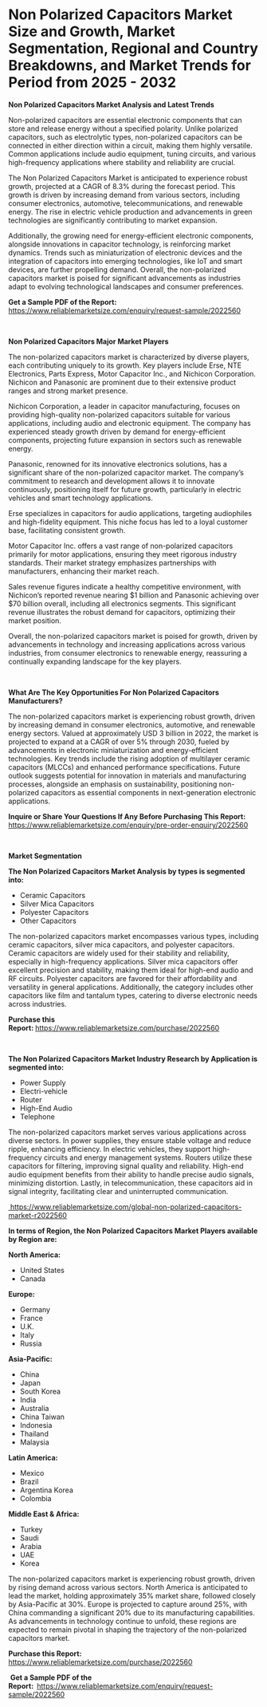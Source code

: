 <p><h1>Non Polarized Capacitors Market Size and Growth, Market Segmentation, Regional and Country Breakdowns, and Market Trends for Period from 2025 -  2032</h1></p><p><strong>Non Polarized Capacitors Market Analysis and Latest Trends</strong></p>
<p><p>Non-polarized capacitors are essential electronic components that can store and release energy without a specified polarity. Unlike polarized capacitors, such as electrolytic types, non-polarized capacitors can be connected in either direction within a circuit, making them highly versatile. Common applications include audio equipment, tuning circuits, and various high-frequency applications where stability and reliability are crucial.</p><p>The Non Polarized Capacitors Market is anticipated to experience robust growth, projected at a CAGR of 8.3% during the forecast period. This growth is driven by increasing demand from various sectors, including consumer electronics, automotive, telecommunications, and renewable energy. The rise in electric vehicle production and advancements in green technologies are significantly contributing to market expansion.</p><p>Additionally, the growing need for energy-efficient electronic components, alongside innovations in capacitor technology, is reinforcing market dynamics. Trends such as miniaturization of electronic devices and the integration of capacitors into emerging technologies, like IoT and smart devices, are further propelling demand. Overall, the non-polarized capacitors market is poised for significant advancements as industries adapt to evolving technological landscapes and consumer preferences.</p></p>
<p><strong>Get a Sample PDF of the Report:&nbsp;</strong> <a href="https://www.reliablemarketsize.com/enquiry/request-sample/2022560?utm_campaign=3551&utm_medium=2&utm_source=Github&utm_content=ia&utm_term=17042025&utm_id=non-polarized-capacitors">https://www.reliablemarketsize.com/enquiry/request-sample/2022560</a></p>
<p>&nbsp;</p>
<p><strong>Non Polarized Capacitors Major Market Players</strong></p>
<p><p>The non-polarized capacitors market is characterized by diverse players, each contributing uniquely to its growth. Key players include Erse, NTE Electronics, Parts Express, Motor Capacitor Inc., and Nichicon Corporation. Nichicon and Panasonic are prominent due to their extensive product ranges and strong market presence.</p><p>Nichicon Corporation, a leader in capacitor manufacturing, focuses on providing high-quality non-polarized capacitors suitable for various applications, including audio and electronic equipment. The company has experienced steady growth driven by demand for energy-efficient components, projecting future expansion in sectors such as renewable energy.</p><p>Panasonic, renowned for its innovative electronics solutions, has a significant share of the non-polarized capacitor market. The company’s commitment to research and development allows it to innovate continuously, positioning itself for future growth, particularly in electric vehicles and smart technology applications.</p><p>Erse specializes in capacitors for audio applications, targeting audiophiles and high-fidelity equipment. This niche focus has led to a loyal customer base, facilitating consistent growth.</p><p>Motor Capacitor Inc. offers a vast range of non-polarized capacitors primarily for motor applications, ensuring they meet rigorous industry standards. Their market strategy emphasizes partnerships with manufacturers, enhancing their market reach.</p><p>Sales revenue figures indicate a healthy competitive environment, with Nichicon’s reported revenue nearing $1 billion and Panasonic achieving over $70 billion overall, including all electronics segments. This significant revenue illustrates the robust demand for capacitors, optimizing their market position.</p><p>Overall, the non-polarized capacitors market is poised for growth, driven by advancements in technology and increasing applications across various industries, from consumer electronics to renewable energy, reassuring a continually expanding landscape for the key players.</p></p>
<p>&nbsp;</p>
<p><strong>What Are The Key Opportunities For Non Polarized Capacitors Manufacturers?</strong></p>
<p><p>The non-polarized capacitors market is experiencing robust growth, driven by increasing demand in consumer electronics, automotive, and renewable energy sectors. Valued at approximately USD 3 billion in 2022, the market is projected to expand at a CAGR of over 5% through 2030, fueled by advancements in electronic miniaturization and energy-efficient technologies. Key trends include the rising adoption of multilayer ceramic capacitors (MLCCs) and enhanced performance specifications. Future outlook suggests potential for innovation in materials and manufacturing processes, alongside an emphasis on sustainability, positioning non-polarized capacitors as essential components in next-generation electronic applications.</p></p>
<p><strong>Inquire or Share Your Questions If Any Before Purchasing This Report:</strong> <a href="https://www.reliablemarketsize.com/enquiry/pre-order-enquiry/2022560?utm_campaign=3551&utm_medium=2&utm_source=Github&utm_content=ia&utm_term=17042025&utm_id=non-polarized-capacitors">https://www.reliablemarketsize.com/enquiry/pre-order-enquiry/2022560</a></p>
<p>&nbsp;</p>
<p><strong>Market Segmentation</strong></p>
<p><strong>The Non Polarized Capacitors Market Analysis by types is segmented into:</strong></p>
<p><ul><li>Ceramic Capacitors</li><li>Silver Mica Capacitors</li><li>Polyester Capacitors</li><li>Other Capacitors</li></ul></p>
<p><p>The non-polarized capacitors market encompasses various types, including ceramic capacitors, silver mica capacitors, and polyester capacitors. Ceramic capacitors are widely used for their stability and reliability, especially in high-frequency applications. Silver mica capacitors offer excellent precision and stability, making them ideal for high-end audio and RF circuits. Polyester capacitors are favored for their affordability and versatility in general applications. Additionally, the category includes other capacitors like film and tantalum types, catering to diverse electronic needs across industries.</p></p>
<p><strong>Purchase this Report:&nbsp;</strong><a href="https://www.reliablemarketsize.com/purchase/2022560?utm_campaign=3551&utm_medium=2&utm_source=Github&utm_content=ia&utm_term=17042025&utm_id=non-polarized-capacitors">https://www.reliablemarketsize.com/purchase/2022560</a></p>
<p>&nbsp;</p>
<p><strong>The Non Polarized Capacitors Market Industry Research by Application is segmented into:</strong></p>
<p><ul><li>Power Supply</li><li>Electri-vehicle</li><li>Router</li><li>High-End Audio</li><li>Telephone</li></ul></p>
<p><p>The non-polarized capacitors market serves various applications across diverse sectors. In power supplies, they ensure stable voltage and reduce ripple, enhancing efficiency. In electric vehicles, they support high-frequency circuits and energy management systems. Routers utilize these capacitors for filtering, improving signal quality and reliability. High-end audio equipment benefits from their ability to handle precise audio signals, minimizing distortion. Lastly, in telecommunication, these capacitors aid in signal integrity, facilitating clear and uninterrupted communication.</p></p>
<p><a href="https://www.reliablemarketsize.com/global-non-polarized-capacitors-market-r2022560?utm_campaign=3551&utm_medium=2&utm_source=Github&utm_content=ia&utm_term=17042025&utm_id=non-polarized-capacitors">&nbsp;https://www.reliablemarketsize.com/global-non-polarized-capacitors-market-r2022560</a></p>
<p><strong>In terms of Region, the Non Polarized Capacitors Market Players available by Region are:</strong></p>
<p>
    <p> <strong> North America: </strong>
        <ul>
            <li>United States</li>
            <li>Canada</li>
        </ul>
        </p> 
    <p> <strong> Europe: </strong>
        <ul>
            <li>Germany</li>
            <li>France</li>
            <li>U.K.</li>
            <li>Italy</li>
            <li>Russia</li>
        </ul>
        </p> 
    <p> <strong> Asia-Pacific: </strong>
        <ul>
            <li>China</li>
            <li>Japan</li>
            <li>South Korea</li>
            <li>India</li>
            <li>Australia</li>
            <li>China Taiwan</li>
            <li>Indonesia</li>
            <li>Thailand</li>
            <li>Malaysia</li>
        </ul>
        </p> 
    <p> <strong> Latin America: </strong>
        <ul>
            <li>Mexico</li>
            <li>Brazil</li>
            <li>Argentina Korea</li>
            <li>Colombia</li>
        </ul>
        </p> 
    <p> <strong> Middle East & Africa: </strong>
        <ul>
            <li>Turkey</li>
            <li>Saudi</li>
            <li>Arabia</li>
            <li>UAE</li>
            <li>Korea</li>
        </ul>
    </p>
    </p>
<p><p>The non-polarized capacitors market is experiencing robust growth, driven by rising demand across various sectors. North America is anticipated to lead the market, holding approximately 35% market share, followed closely by Asia-Pacific at 30%. Europe is projected to capture around 25%, with China commanding a significant 20% due to its manufacturing capabilities. As advancements in technology continue to unfold, these regions are expected to remain pivotal in shaping the trajectory of the non-polarized capacitors market.</p></p>
<p><strong>Purchase this Report: </strong><a href="https://www.reliablemarketsize.com/purchase/2022560?utm_campaign=3551&utm_medium=2&utm_source=Github&utm_content=ia&utm_term=17042025&utm_id=non-polarized-capacitors">https://www.reliablemarketsize.com/purchase/2022560</a></p>
<p>&nbsp;<strong>Get a Sample PDF of the Report:&nbsp;&nbsp;</strong><a href="https://www.reliablemarketsize.com/enquiry/request-sample/2022560?utm_campaign=3551&utm_medium=2&utm_source=Github&utm_content=ia&utm_term=17042025&utm_id=non-polarized-capacitors">https://www.reliablemarketsize.com/enquiry/request-sample/2022560</a></p>
<p><strong></strong></p>
<p><p></p><p></p><p></p></p>